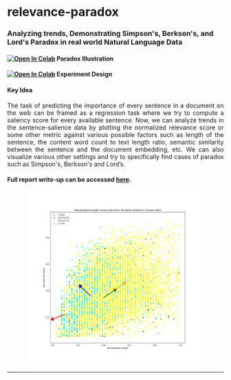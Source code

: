 # relevance-paradox

### Analyzing trends, Demonstrating Simpson's, Berkson's, and Lord's Paradox in real world Natural Language Data

#### [![Open In Colab](https://colab.research.google.com/assets/colab-badge.svg)](https://colab.research.google.com/github/sayarghoshroy/relevance-paradox/blob/main/paradox.ipynb) Paradox Illustration

#### [![Open In Colab](https://colab.research.google.com/assets/colab-badge.svg)](https://colab.research.google.com/github/sayarghoshroy/relevance-paradox/blob/main/experiments.ipynb) Experiment Design

#### Key Idea

<p align='justify'>The task of predicting the importance of every sentence in a document on the web can be framed as a regression task where we try to compute a saliency score for every available sentence. Now, we can analyze trends in the sentence-salience data by plotting the normalized relevance score or some other metric against various possible factors such as length of the sentence, the content word count to text length ratio, semantic similarity between the sentence and the document embedding, etc. We can also visualize various other settings and try to specifically find cases of paradox such as Simpson's, Berkson's and Lord’s.</p>

#### Full report write-up can be accessed [here](https://docs.google.com/document/d/1dSZpGz2LS42YUqfFvp4t2QswVQArOdZEAVobNzvA5wY/edit?usp=sharing).

<p align="center">
  <img src="https://github.com/sayarghoshroy/relevance-paradox/blob/main/paradox_plots/paradox.svg" width="80%">
</p>

---
